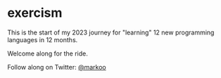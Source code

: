 # exercism

This is the start of my 2023 journey for "learning" 12 new programming languages in 12 months.

Welcome along for the ride.

Follow along on Twitter: [@markoo](https://twitter.com/markoo)
